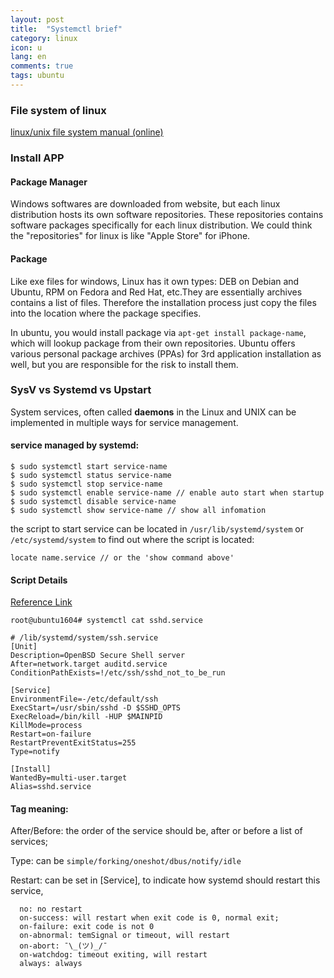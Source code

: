 ```yaml
---
layout: post
title:  "Systemctl brief"
category: linux
icon: u
lang: en
comments: true
tags: ubuntu
---
```


### File system of linux
[linux/unix file system manual (online)][linux-fs-hier-link]

### Install APP

#### Package Manager
Windows softwares are downloaded from website, but each linux distribution hosts its own software repositories. These repositories contains software packages specifically for each linux distribution. We could think the "repositories" for linux is like "Apple Store" for iPhone.

#### Package
Like exe files for windows, Linux has it own types: DEB on Debian and Ubuntu, RPM on Fedora and Red Hat, etc.They are essentially archives contains a list of files. Therefore the installation process just copy the files into the location where the package specifies.

In ubuntu, you would install package via `apt-get install package-name`, which will lookup package from their own repositories. Ubuntu offers various personal package archives (PPAs) for 3rd application installation as well, but you are responsible for the risk to install them.

### SysV vs Systemd vs Upstart
System services, often called **daemons** in the Linux and UNIX can be implemented in multiple ways for service management.

#### service managed by systemd:
```
$ sudo systemctl start service-name
$ sudo systemctl status service-name
$ sudo systemctl stop service-name
$ sudo systemctl enable service-name // enable auto start when startup
$ sudo systemctl disable service-name
$ sudo systemctl show service-name // show all infomation
```
the script to start service can be located in `/usr/lib/systemd/system` or `/etc/systemd/system`
to find out where the script is located:
```
locate name.service // or the 'show command above'
```

#### Script Details

[Reference Link][sysd-explain-link]

`root@ubuntu1604# systemctl cat sshd.service`
```
# /lib/systemd/system/ssh.service
[Unit]
Description=OpenBSD Secure Shell server
After=network.target auditd.service
ConditionPathExists=!/etc/ssh/sshd_not_to_be_run

[Service]
EnvironmentFile=-/etc/default/ssh
ExecStart=/usr/sbin/sshd -D $SSHD_OPTS
ExecReload=/bin/kill -HUP $MAINPID
KillMode=process
Restart=on-failure
RestartPreventExitStatus=255
Type=notify

[Install]
WantedBy=multi-user.target
Alias=sshd.service
```
#### Tag meaning:

After/Before: the order of the service should be, after or before a list of services;

Type: can be `simple/forking/oneshot/dbus/notify/idle`

Restart: can be set in [Service], to indicate how systemd should restart this service,
```
  no: no restart
  on-success: will restart when exit code is 0, normal exit;
  on-failure: exit code is not 0
  on-abnormal: temSignal or timeout, will restart
  on-abort: ¯\_(ツ)_/¯
  on-watchdog: timeout exiting, will restart
  always: always
```
[linux-fs-hier-link]: https://www.freedesktop.org/software/systemd/man/file-hierarchy.html
[sysd-explain-link]: http://www.ruanyifeng.com/blog/2016/03/systemd-tutorial-part-two.html
